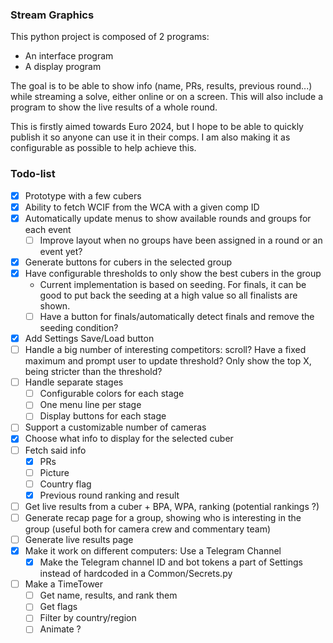 ### Stream Graphics

This python project is composed of 2 programs:
- An interface program
- A display program

The goal is to be able to show info (name, PRs, results, previous round...) while streaming a solve, either online or on a screen. This will also include a program to show the live results of a whole round.

This is firstly aimed towards Euro 2024, but I hope to be able to quickly publish it so anyone can use it in their comps. I am also making it as configurable as possible to help achieve this.

### Todo-list

- [x] Prototype with a few cubers
- [x] Ability to fetch WCIF from the WCA with a given comp ID
- [x] Automatically update menus to show available rounds and groups for each event
    - [ ] Improve layout when no groups have been assigned in a round or an event yet?
- [x] Generate buttons for cubers in the selected group
- [x] Have configurable thresholds to only show the best cubers in the group
    - Current implementation is based on seeding. For finals, it can be good to put back the seeding at a high value so all finalists are shown.
    - [ ] Have a button for finals/automatically detect finals and remove the seeding condition?
- [x] Add Settings Save/Load button
- [ ] Handle a big number of interesting competitors: scroll? Have a fixed maximum and prompt user to update threshold? Only show the top X, being stricter than the threshold?
- [ ] Handle separate stages
    - [ ] Configurable colors for each stage
    - [ ] One menu line per stage
    - [ ] Display buttons for each stage
- [ ] Support a customizable number of cameras
- [x] Choose what info to display for the selected cuber
- [ ] Fetch said info
    - [x] PRs
    - [ ] Picture
    - [ ] Country flag
    - [x] Previous round ranking and result
- [ ] Get live results from a cuber + BPA, WPA, ranking (potential rankings ?)
- [ ] Generate recap page for a group, showing who is interesting in the group (useful both for camera crew and commentary team)
- [ ] Generate live results page
- [x] Make it work on different computers: Use a Telegram Channel
    - [x] Make the Telegram channel ID and bot tokens a part of Settings instead of hardcoded in a Common/Secrets.py
- [ ] Make a TimeTower
    - [ ] Get name, results, and rank them
    - [ ] Get flags
    - [ ] Filter by country/region
    - [ ] Animate ?